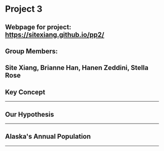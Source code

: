 # Project 3
Webpage for project: https://sitexiang.github.io/pp2/
---
## Group Members:
Site Xiang, Brianne Han, Hanen Zeddini, Stella Rose
---

## Key Concept



---

## Our Hypothesis



---

## Alaska's Annual Population



---


